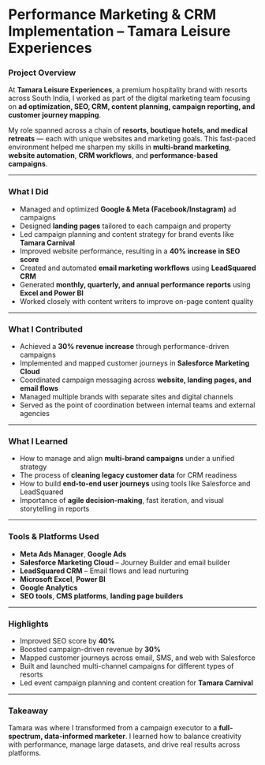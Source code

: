 #  Performance Marketing & CRM Implementation – Tamara Leisure Experiences

###  Project Overview
At **Tamara Leisure Experiences**, a premium hospitality brand with resorts across South India, I worked as part of the digital marketing team focusing on **ad optimization, SEO, CRM, content planning, campaign reporting, and customer journey mapping**.

My role spanned across a chain of **resorts, boutique hotels, and medical retreats** — each with unique websites and marketing goals. This fast-paced environment helped me sharpen my skills in **multi-brand marketing**, **website automation**, **CRM workflows**, and **performance-based campaigns**.

---

###  What I Did
- Managed and optimized **Google & Meta (Facebook/Instagram)** ad campaigns
- Designed **landing pages** tailored to each campaign and property
- Led campaign planning and content strategy for brand events like **Tamara Carnival**
- Improved website performance, resulting in a **40% increase in SEO score**
- Created and automated **email marketing workflows** using **LeadSquared CRM**
- Generated **monthly, quarterly, and annual performance reports** using **Excel and Power BI**
- Worked closely with content writers to improve on-page content quality

---

###  What I Contributed
- Achieved a **30% revenue increase** through performance-driven campaigns
- Implemented and mapped customer journeys in **Salesforce Marketing Cloud**
- Coordinated campaign messaging across **website, landing pages, and email flows**
- Managed multiple brands with separate sites and digital channels
- Served as the point of coordination between internal teams and external agencies

---

###  What I Learned
- How to manage and align **multi-brand campaigns** under a unified strategy
- The process of **cleaning legacy customer data** for CRM readiness
- How to build **end-to-end user journeys** using tools like Salesforce and LeadSquared
- Importance of **agile decision-making**, fast iteration, and visual storytelling in reports

---

###  Tools & Platforms Used
- **Meta Ads Manager**, **Google Ads**
- **Salesforce Marketing Cloud** – Journey Builder and email builder
- **LeadSquared CRM** – Email flows and lead nurturing
- **Microsoft Excel**, **Power BI**
- **Google Analytics**
- **SEO tools**, **CMS platforms**, **landing page builders**

---

###  Highlights
-  Improved SEO score by **40%**
-  Boosted campaign-driven revenue by **30%**
-  Mapped customer journeys across email, SMS, and web with Salesforce
-  Built and launched multi-channel campaigns for different types of resorts
-  Led event campaign planning and content creation for **Tamara Carnival**

---

###  Takeaway
Tamara was where I transformed from a campaign executor to a **full-spectrum, data-informed marketer**. I learned how to balance creativity with performance, manage large datasets, and drive real results across platforms.
